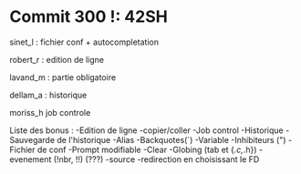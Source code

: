 Commit 300 !: 42SH
====

sinet_l : fichier conf + autocompletation

robert_r : edition de ligne

lavand_m : partie obligatoire

dellam_a : historique

moriss_h job controle




Liste des bonus :
-Edition de ligne
-copier/coller
-Job control
-Historique
-Sauvegarde de l'historique
-Alias
-Backquotes(`)
-Variable
-Inhibiteurs (")
-Fichier de conf
-Prompt modifiable
-Clear
-Globing (tab et {*.c,*.h})
-evenement (!nbr, !!) (???)
-source
-redirection en choisissant le FD
